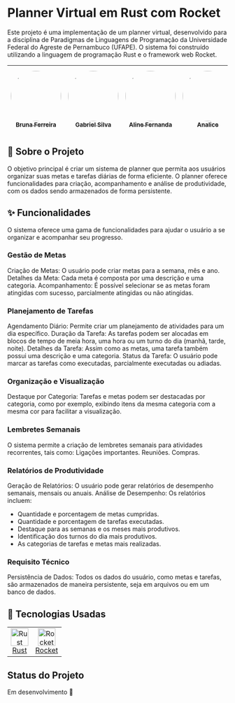 # Planner Virtual em Rust com Rocket
Este projeto é uma implementação de um planner virtual, desenvolvido para a disciplina de Paradigmas de Linguagens de Programação da Universidade Federal do Agreste de Pernambuco (UFAPE). O sistema foi construído utilizando a linguagem de programação Rust e o framework web Rocket.

| [<img loading="lazy" src="https://avatars.githubusercontent.com/u/134743737?v=4" width="115" style="border-radius: 50%;"><br><sub>Bruna Ferreira</sub>](https://github.com/brunagcferreira) | [<img loading="lazy" src="https://avatars.githubusercontent.com/u/52945665?v=4" width="115" style="border-radius: 50%;"><br><sub>Gabriel Silva</sub>](https://github.com/gabrielZZ231) | [<img loading="lazy" src="https://avatars.githubusercontent.com/u/121042844?v=4" width="115" style="border-radius: 50%;"><br><sub>Aline Fernanda</sub>](https://github.com/alinesors) | [<img loading="lazy" src="https://avatars.githubusercontent.com/u/149388566?v=4" width="115" style="border-radius: 50%;"><br><sub>Analice</sub>](https://github.com/analicecs) | [<img loading="lazy" src="https://avatars.githubusercontent.com/u/62724100?v=4" width="115" style="border-radius: 50%;"><br><sub>Raylandson Cesário</sub>](https://github.com/Raylandson) | [<img loading="lazy" src="https://avatars.githubusercontent.com/u/102694110?v=4" width="115" style="border-radius: 50%;"><br><sub>Jorge Ribeiro</sub>](https://github.com/JorgRibeiro) | [<img loading="lazy" src="https://avatars.githubusercontent.com/u/142932406?v=4" width="115" style="border-radius: 50%;"><br><sub>Thiago Silva</sub>](https://github.com/thiagoudweb) |
| :---: | :---: | :---: | :---: | :---: | :---: | :---: |


## 🎯 Sobre o Projeto

O objetivo principal é criar um sistema de planner que permita aos usuários organizar suas metas e tarefas diárias de forma eficiente. O planner oferece funcionalidades para criação, acompanhamento e análise de produtividade, com os dados sendo armazenados de forma persistente.

## ✨ Funcionalidades
O sistema oferece uma gama de funcionalidades para ajudar o usuário a se organizar e acompanhar seu progresso.

### Gestão de Metas
Criação de Metas: O usuário pode criar metas para a semana, mês e ano.
Detalhes da Meta: Cada meta é composta por uma descrição e uma categoria.
Acompanhamento: É possível selecionar se as metas foram atingidas com sucesso, parcialmente atingidas ou não atingidas.

### Planejamento de Tarefas
Agendamento Diário: Permite criar um planejamento de atividades para um dia específico.
Duração da Tarefa: As tarefas podem ser alocadas em blocos de tempo de meia hora, uma hora ou um turno do dia (manhã, tarde, noite).
Detalhes da Tarefa: Assim como as metas, uma tarefa também possui uma descrição e uma categoria.
Status da Tarefa: O usuário pode marcar as tarefas como executadas, parcialmente executadas ou adiadas.

### Organização e Visualização
Destaque por Categoria: Tarefas e metas podem ser destacadas por categoria, como por exemplo, exibindo itens da mesma categoria com a mesma cor para facilitar a visualização.

### Lembretes Semanais
O sistema permite a criação de lembretes semanais para atividades recorrentes, tais como:
Ligações importantes.
Reuniões.
Compras.

### Relatórios de Produtividade
Geração de Relatórios: O usuário pode gerar relatórios de desempenho semanais, mensais ou anuais.
Análise de Desempenho: Os relatórios incluem:
- Quantidade e porcentagem de metas cumpridas.
- Quantidade e porcentagem de tarefas executadas.
- Destaque para as semanas e os meses mais produtivos.
- Identificação dos turnos do dia mais produtivos.
- As categorias de tarefas e metas mais realizadas.

### Requisito Técnico

Persistência de Dados: Todos os dados do usuário, como metas e tarefas, são armazenados de maneira persistente, seja em arquivos ou em um banco de dados.


## 🚀 Tecnologias Usadas

<table>
  <tr>
    <td align="center">
      <img src="https://upload.wikimedia.org/wikipedia/commons/thumb/d/d5/Rust_programming_language_black_logo.svg/1200px-Rust_programming_language_black_logo.svg.png" width="40" alt="Rust"/>
      <br/>
      <a href="https://www.rust-lang.org/" target="_blank">Rust</a>
    </td>
    <td align="center">
      <img src="https://avatars.githubusercontent.com/u/106361765?v=4" width="40" alt="Rocket"/>
      <br/>
      <a href="https://github.com/rwf2/Rocket" target="_blank">Rocket</a>
    </td>
  </tr>
</table>

## Status do Projeto

Em desenvolvimento 🚧
